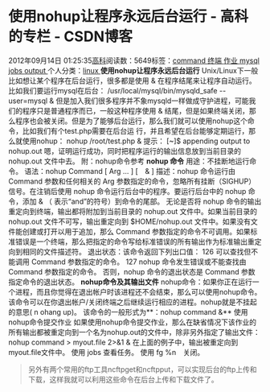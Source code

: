 
# 使用nohup让程序永远后台运行 - 高科的专栏 - CSDN博客

2012年09月14日 01:25:35[高科](https://me.csdn.net/pbymw8iwm)阅读数：5649标签：[command																](https://so.csdn.net/so/search/s.do?q=command&t=blog)[终端																](https://so.csdn.net/so/search/s.do?q=终端&t=blog)[作业																](https://so.csdn.net/so/search/s.do?q=作业&t=blog)[mysql																](https://so.csdn.net/so/search/s.do?q=mysql&t=blog)[jobs																](https://so.csdn.net/so/search/s.do?q=jobs&t=blog)[output																](https://so.csdn.net/so/search/s.do?q=output&t=blog)[
							](https://so.csdn.net/so/search/s.do?q=jobs&t=blog)[
																					](https://so.csdn.net/so/search/s.do?q=mysql&t=blog)个人分类：[linux																](https://blog.csdn.net/pbymw8iwm/article/category/863753)
[
																								](https://so.csdn.net/so/search/s.do?q=mysql&t=blog)
[
				](https://so.csdn.net/so/search/s.do?q=作业&t=blog)
[
			](https://so.csdn.net/so/search/s.do?q=作业&t=blog)
[
		](https://so.csdn.net/so/search/s.do?q=终端&t=blog)
[
	](https://so.csdn.net/so/search/s.do?q=command&t=blog)
**使用nohup让程序永远后台运行**
Unix/Linux下一般比如想让某个程序在后台运行，很多都是使用 & 在程序结尾来让程序自动运行。比如我们要运行mysql在后台：
/usr/local/mysql/bin/mysqld_safe --user=mysql &
但是加入我们很多程序并不象mysqld一样做成守护进程，可能我们的程序只是普通程序而已，一般这种程序使用 & 结尾，但是如果终端关闭，那么程序也会被关闭。但是为了能够后台运行，那么我们就可以使用nohup这个命令，比如我们有个test.php需要在后台运 行，并且希望在后台能够定期运行，那么就使用nohup：
nohup /root/test.php &
提示：
[~]$ appending output to nohup.out
嗯，证明运行成功，同时把程序运行的输出信息放到当前目录的 nohup.out 文件中去。
附：nohup命令参考
**nohup 命令**
用途：不挂断地运行命令。
语法：nohup Command [ Arg ... ] [　& ]
描述：nohup 命令运行由 Command 参数和任何相关的 Arg 参数指定的命令，忽略所有挂断（SIGHUP）信号。在注销后使用 nohup 命令运行后台中的程序。要运行后台中的 nohup 命令，添加 & （ 表示“and”的符号）到命令的尾部。
无论是否将 nohup 命令的输出重定向到终端，输出都将附加到当前目录的 nohup.out 文件中。如果当前目录的 nohup.out 文件不可写，输出重定向到 $HOME/nohup.out 文件中。如果没有文件能创建或打开以用于追加，那么 Command 参数指定的命令不可调用。如果标准错误是一个终端，那么把指定的命令写给标准错误的所有输出作为标准输出重定向到相同的文件描述符。
退出状态：该命令返回下列出口值：
126 可以查找但不能调用 Command 参数指定的命令。
127 nohup 命令发生错误或不能查找由 Command 参数指定的命令。
否则，nohup 命令的退出状态是 Command 参数指定命令的退出状态。
**nohup命令及其输出文件**
nohup命令：如果你正在运行一个进程，而且你觉得在退出帐户时该进程还不会结束，那么可以使用nohup命令。该命令可以在你退出帐户/关闭终端之后继续运行相应的进程。nohup就是不挂起的意思( n ohang up)。
该命令的一般形式为**：nohup command &**
使用nohup命令提交作业
如果使用nohup命令提交作业，那么在缺省情况下该作业的所有输出都被重定向到一个名为nohup.out的文件中，除非另外指定了输出文件：
nohup command > myout.file 2>&1 &
在上面的例子中，输出被重定向到myout.file文件中。
使用 jobs 查看任务。
使用 fg %n　关闭。
> 另外有两个常用的ftp工具ncftpget和ncftpput，可以实现后台的ftp上传和下载，这样我就可以利用这些命令在后台上传和下载文件了。


